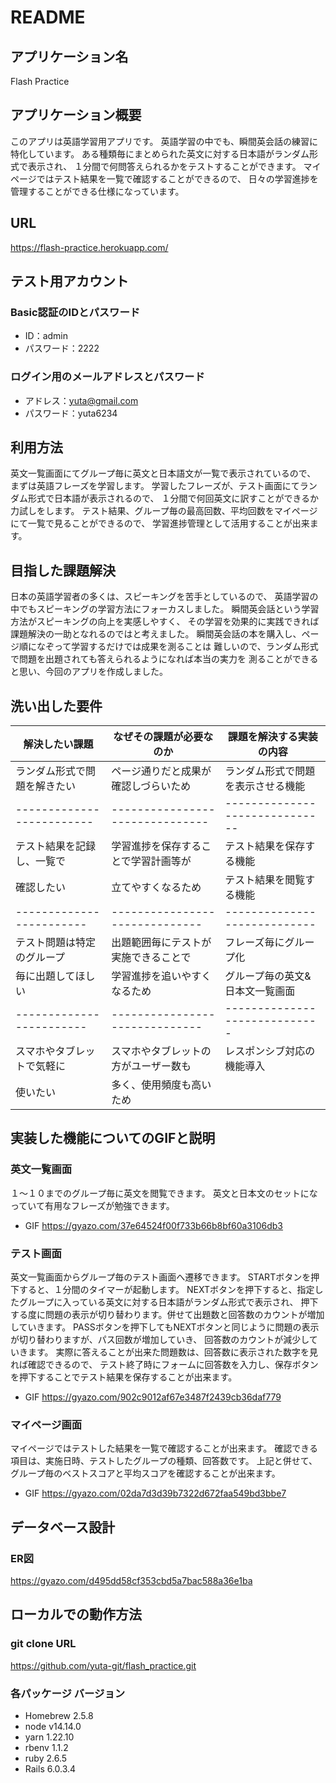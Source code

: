 # README

## アプリケーション名
Flash Practice

## アプリケーション概要
このアプリは英語学習用アプリです。
英語学習の中でも、瞬間英会話の練習に特化しています。
ある種類毎にまとめられた英文に対する日本語がランダム形式で表示され、
１分間で何問答えられるかをテストすることができます。
マイページではテスト結果を一覧で確認することができるので、
日々の学習進捗を管理することができる仕様になっています。

## URL
https://flash-practice.herokuapp.com/

## テスト用アカウント
### Basic認証のIDとパスワード
- ID：admin
- パスワード：2222

### ログイン用のメールアドレスとパスワード
- アドレス：yuta@gmail.com 
- パスワード：yuta6234

## 利用方法
英文一覧画面にてグループ毎に英文と日本語文が一覧で表示されているので、
まずは英語フレーズを学習します。
学習したフレーズが、テスト画面にてランダム形式で日本語が表示されるので、
１分間で何回英文に訳すことができるか力試しをします。
テスト結果、グループ毎の最高回数、平均回数をマイページにて一覧で見ることができるので、
学習進捗管理として活用することが出来ます。

## 目指した課題解決
日本の英語学習者の多くは、スピーキングを苦手としているので、
英語学習の中でもスピーキングの学習方法にフォーカスしました。
瞬間英会話という学習方法がスピーキングの向上を実感しやすく、
その学習を効果的に実践できれば課題解決の一助となれるのではと考えました。
瞬間英会話の本を購入し、ページ順になぞって学習するだけでは成果を測ることは
難しいので、ランダム形式で問題を出題されても答えられるようになれば本当の実力を
測ることができると思い、今回のアプリを作成しました。

## 洗い出した要件

|    解決したい課題           |  なぜその課題が必要なのか          | 課題を解決する実装の内容         |
| ------------------------ | -------------------------------| ---------------------------- |
| ランダム形式で問題を解きたい  | ページ通りだと成果が確認しづらいため | ランダム形式で問題を表示させる機能 |
| -------------------------| -------------------------------|------------------------------|
| テスト結果を記録し、一覧で   | 学習進捗を保存することで学習計画等が  | テスト結果を保存する機能         |
| 確認したい                 |立てやすくなるため                 | テスト結果を閲覧する機能         |                     
| ------------------------ | ------------------------------ | ---------------------------- |
| テスト問題は特定のグループ   | 出題範囲毎にテストが実施できることで  | フレーズ毎にグループ化           |
| 毎に出題してほしい          | 学習進捗を追いやすくなるため        | グループ毎の英文&日本文一覧画面   |
| ------------------------ | ------------------------------ | -----------------------------|
| スマホやタブレットで気軽に   | スマホやタブレットの方がユーザー数も | レスポンシブ対応の機能導入        |
| 使いたい                  | 多く、使用頻度も高いため           |                              |


## 実装した機能についてのGIFと説明

### 英文一覧画面
１〜１０までのグループ毎に英文を閲覧できます。
英文と日本文のセットになっていて有用なフレーズが勉強できます。
- GIF
https://gyazo.com/37e64524f00f733b66b8bf60a3106db3

### テスト画面
英文一覧画面からグループ毎のテスト画面へ遷移できます。
STARTボタンを押下すると、１分間のタイマーが起動します。
NEXTボタンを押下すると、指定したグループに入っている英文に対する日本語がランダム形式で表示され、
押下する度に問題の表示が切り替わります。併せて出題数と回答数のカウントが増加していきます。
PASSボタンを押下してもNEXTボタンと同じように問題の表示が切り替わりますが、パス回数が増加していき、
回答数のカウントが減少していきます。
実際に答えることが出来た問題数は、回答数に表示された数字を見れば確認できるので、
テスト終了時にフォームに回答数を入力し、保存ボタンを押下することでテスト結果を保存することが出来ます。
- GIF
https://gyazo.com/902c9012af67e3487f2439cb36daf779

### マイページ画面
マイページではテストした結果を一覧で確認することが出来ます。
確認できる項目は、実施日時、テストしたグループの種類、回答数です。
上記と併せて、グループ毎のベストスコアと平均スコアを確認することが出来ます。
- GIF
https://gyazo.com/02da7d3d39b7322d672faa549bd3bbe7

## データベース設計
### ER図
https://gyazo.com/d495dd58cf353cbd5a7bac588a36e1ba

## ローカルでの動作方法
### git clone URL
https://github.com/yuta-git/flash_practice.git

### 各パッケージ バージョン
- Homebrew 2.5.8
- node v14.14.0
- yarn 1.22.10
- rbenv 1.1.2
- ruby 2.6.5
- Rails 6.0.3.4










